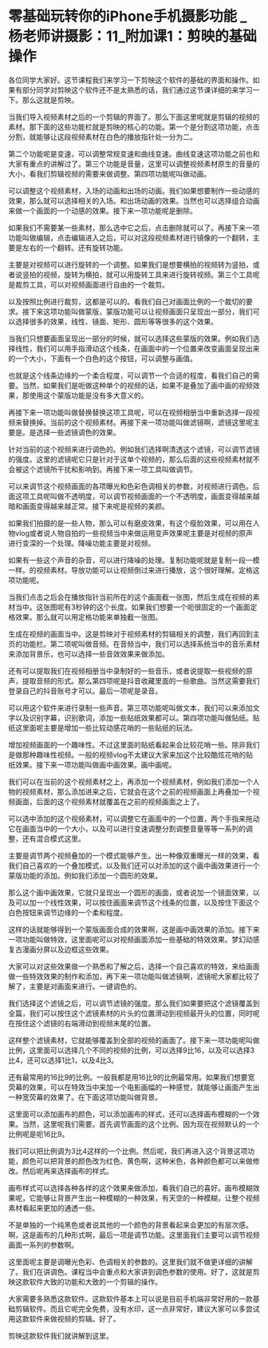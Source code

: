 # 零基础玩转你的iPhone手机摄影功能 _ 杨老师讲摄影：11_附加课1：剪映的基础操作

各位同学大家好。这节课程我们来学习一下剪映这个软件的基础的界面和操作。如果有部分同学对剪映这个软件还不是太熟悉的话，我们通过这节课详细的来学习一下。那么这就是剪映。

当我们导入视频素材之后的一个剪辑的界面了。那么下面这里呢就是剪辑的视频的素材。那下面的这些功能栏就是剪映的核心的功能。第一个是分割这项功能，点击分割，就能够让这段视频素材在白色的播放指针处一分为二。

第二个功能呢是变速，可以调整常规变速和曲线变速。曲线变速这项功能之前也和大家有重点的讲解过了。第三个功能是音量，这里可以调整视频素材原生的音量的大小，看我们剪辑视频的需要来做调整。第四项功能呢叫做动画。

可以调整这个视频素材，入场的动画和出场的动画。我们如果想要制作一些动感的效果，那么就可以选择相关的入场。和出场动画的效果。当然也可以选择组合动画来做一个画面的一个动感的效果。接下来一项功能呢是删除。

如果我们不需要某一些素材，那么选中它之后，点击删除就可以了。再接下来一项功能叫做编辑，点击编辑进入之后，可以对这段视频素材进行镜像的一个翻转，主要是左右的一个翻转。还有旋转功能。

主要是对视频可以进行旋转的一个调整。如果我们是想要横拍的视频转为竖拍，或者说竖拍的视频，旋转为横拍，就可以用旋转工具来进行旋转视频。第三个工具呢是裁剪工具，可以对视频画面进行自由的一个裁剪。

以及按照比例进行裁剪，这都是可以的。看我们自己对画面比例的一个裁切的要求。接下来这项功能叫做蒙版，蒙版功能可以让视频画面只呈现出一部分，我们可以选择很多的效果，线性、镜面、矩形、圆形等等很多的这个效果。

当我们只想要画面呈现出一部分的时候，就可以选择这些蒙版的效果。例如我们选择线性，我们可以用手指滑动这个线条，在画面中的一个位置来改变画面呈现出来的一个大小，下面有一个白色的这个按钮，可以调整与画值。

也就是这个线条边缘的一个柔合程度，可以调节一个合适的程度，看我们自己的需要。当然，如果我们是呃做这种单个的视频的话，如果不是叠加了画中画的视频效果，那使用这个蒙版功能是没有多大意义的。

再接下来一项功能叫做替换替换这项工具呢，可以在视频相册当中重新选择一段视频来替换掉。当前的这个视频素材。再接下来一项功能叫做滤镜啊，滤镜这里呢主要是。是选择一些滤镜调色的效果。

针对当前的这个视频来进行调色的。例如我们选择啊清透这个滤镜，可以调节滤镜的强度。这里的滤镜呢它只是针对于这单个视频的，那么后面的这些视频素材就不会被这个滤镜所干扰和影响到。再接下来一项工具叫做调节。

可以来调节这个视频画面的各项曝光和色彩色调相关的参数，对视频进行调色。后面这项工具呢叫做不透明度，可以调节视频画面的一个不透明度，画面变得越来越暗和画面变得越来越正常。接下来呢是视频的美颜。

如果我们拍摄的是一些人物，那么可以有磨皮效果，有这个瘦脸效果，可以用在人物vlog或者说人物自拍的一些视频当中来做运用变声效果呢主要是对视频的原声进行变深的一个处理。降噪功能主要是对视频。

如果有一些这个声音的杂音，可以进行降噪的处理。复制功能呢就是复制一段一模一样。的视频素材。导放功能可以让视频倒过来进行播放，这个很好理解。定格这项功能呢。

当我们点击之后会在播放指针当前所在的这个画面截一张图，然后生成在视频的素材当中。这张图呢有3秒钟的这个长度。如果我们想要一个呃很固定的一个画面定格效果。那么就可以用定格功能来单独截一张图。

生成在视频的画面当中。这是剪映对于视频素材的剪辑相关的调整，我们再回到主页的功能栏。第二项呢叫做音频。在音频当中，我们可以选择系统当中的音乐素材来添加背景乐，也可以选择一些音效效果来做添加。

还有可以提取我们在视频相册当中录制好的一些音乐，或者说提取一些视频的原声，提取音频的形式。那么第四项呢是抖音收藏里面的一些歌曲。当然这需要我们登录自己的抖音账号才可以。最后一项呢是录音。

可以用这个软件来进行录制一些声音。第三项功能呢叫做文本，我们可以来添加文字以及识别字幕，识别歌词，添加一些贴纸效果都可以。第四项功能叫做贴纸。贴纸这里面呢主要是增加一些比较动感花哨的一些贴纸的玩法。

增加视频画面的一个趣味性。不过这里面的贴纸看起来会比较花哨一些。除非我们是做那种趣味性视频。一般的视频vlog不太建议大家来加这个比较酷炫花哨的贴纸效果。接下来一项功能叫做画中画效果。画中画呢。

我们可以在当前的这个视频素材之上，再添加一个视频素材，例如我们添加一个人物的视频素材，那么添加进来之后，它就会在这个之前的视频画面上再叠加一个视频画面，后面的这个视频素材就覆盖在之前的视频画面之上了。

可以选中添加的这个视频素材，可以调整它在画面中的一个位置，两个手指来拖动它在画面当中的一个大小，以及可以进行变速调整分割调整音量等等一系列的调整，还有混合模式这里。

主要是调节两个视频叠加的一个模式能够产生。出一种像双重曝光一样的效果，看我们自己喜欢的一个叠加模式，以及我们还可以对添加的这个画中画效果进行一个蒙版功能的添加。例如我们添加一个圆形的效果。

那么这个画中画效果，它就只呈现出一个圆形的画面，或者说加一个镜面效果，以及可以加一个线性效果，可以按住画面来调节这个线条的位置，以及按住下面这个白色按钮来调节边缘的一个柔和程度。

这样的话就能够得到一个蒙版画面合成的效果啊，这是画中画效果的添加。接下来一项功能叫做特效，这里面呢可以对视频画面添加一些基础的特效效果。梦幻动感复古漫画分屏以及边框这些效果。

大家可以对这些效果做一个熟悉和了解之后，选择一个自己喜欢的特效，来给画面做一些特效效果的制作和添加，再下来一项功能叫做滤镜啊，滤镜呢大家都比较了解了，主要是对画面来进行。一键调色的。

我们选择这个滤镜之后，可以调节滤镜的强度。那么我们如果要把这个滤镜覆盖到全篇，我们可以按住这个滤镜素材的片头的位置滑动到视频最开头的位置，同时呢在按住这个滤镜的右端滑动到视频末尾的位置。

这样整个滤镜素材，它就能够覆盖到全部的视频的画面了。接下来一项功能呢叫做比例，这里面可以选择几个不同的视频的比例，可以选择9比16，以及可以选择3比4，还可以选择1比1，以及4比3。

还有最常用的16比9的比例。一般我都是用16比9的比例最常用。如果我们想要宽荧幕的效果，可以在特效当中来加一个电影画幅的一种感觉，就能够让画面产生出一种宽荧幕的效果了。在下面这项功能叫做背景。

这里面可以添加画布的颜色，可以添加画布的样式，还可以选择画布模糊的一个效果。当然，这里呢我们需要。首先调节画面的这个比例。因为现在视频默认的一个比例呢是呃16比9。

我们可以把比例调为3比4这样的一个比例。然后呢，我们再进入这个背景这项功能，颜色可以把背景的颜色改为红色、黄色啊，这种米色，各种颜色都可以来做修改。然后呢再来选择画布的样式。

画布样式可以选择各种各样的这个效果来做添加，看我们自己的喜好。画布模糊效果呢，它能够让背景产生出一种模糊的一种效果，有天空的一种模糊，让整个视频素材看起来更加的通透一些。

不是单独的一个纯黑色或者说其他的一个颜色的背景看起来会更加的有层次感。啊，这是画布的几种形式啊，最后一项是调节功能。这里面我们主要可以调节视频画面一系列的参数啊。

这里面呢主要是调曝光色彩、色调相关的参数的。这里我们就不做更详细的讲解了。我们在讲调色。课程当中会重点和大家讲到调色参数的使用。好了，这就是剪映这款软件大致的功能和大致的一个剪辑的操作。

大家需要多熟悉这款软件。这款软件基本上可以说是目前手机端非常好用的一款基础剪辑软件。而且它呢完全免费，没有水印，这一点非常好，建议大家可以多尝试用这款软件来做视频的剪辑。好了。

剪映这款软件我们就讲解到这里。